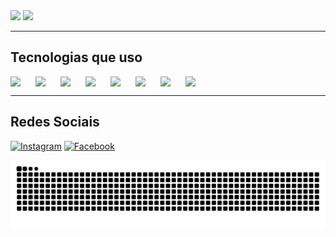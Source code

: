 <div>
    <img height="180em" src="https://github-readme-stats.vercel.app/api?username=LucasM4r&show_icons=true&theme=transparent"/>
    <img height="180em" src="https://github-readme-stats.vercel.app/api/top-langs/?username=LucasM4r&hide_progress=true&theme=transparent"/>
</div>

---

## Tecnologias que uso

<div style="display:flex">
          
<img width="40px" src="https://cdn.jsdelivr.net/gh/devicons/devicon/icons/python/python-original.svg" />

<img width="40px" src="https://cdn.jsdelivr.net/gh/devicons/devicon@latest/icons/javascript/javascript-original.svg" />
          
<img width="40px" src="https://cdn.jsdelivr.net/gh/devicons/devicon/icons/cplusplus/cplusplus-plain.svg" />

<img width="40px" src="https://cdn.jsdelivr.net/gh/devicons/devicon@latest/icons/java/java-original.svg" />

<img  width="40px" src="https://cdn.jsdelivr.net/gh/devicons/devicon/icons/arduino/arduino-original.svg" />  

<img width="40px" src="https://cdn.jsdelivr.net/gh/devicons/devicon@latest/icons/scikitlearn/scikitlearn-original.svg" />

<img width="40px" src="https://cdn.jsdelivr.net/gh/devicons/devicon@latest/icons/pytorch/pytorch-original.svg" />

<img width="40px" src="https://cdn.jsdelivr.net/gh/devicons/devicon@latest/icons/react/react-original.svg" />
 

</div>

---

## Redes Sociais

[![Instagram](https://img.shields.io/badge/Instagram-E4405F?style=for-the-badge&logo=instagram&logoColor=white)](https://www.instagram.com/lucasmarchesan_/)
[![Facebook](https://img.shields.io/badge/Facebook-1877F2?style=for-the-badge&logo=facebook&logoColor=white)](https://www.facebook.com/lucas1marchesan)


<picture align="center">
  <source media="(prefers-color-scheme: dark)" srcset="https://raw.githubusercontent.com/LucasM4r/LucasM4r/output/github-contribution-grid-snake-dark.svg">
  <source media="(prefers-color-scheme: light)" srcset="https://raw.githubusercontent.com/LucasM4r/LucasM4r/output/github-contribution-grid-snake.svg">
  <img align="center" alt="github contribution grid snake animation" src="https://raw.githubusercontent.com/LucasM4r/LucasM4r/output/github-contribution-grid-snake.svg">
</picture>

